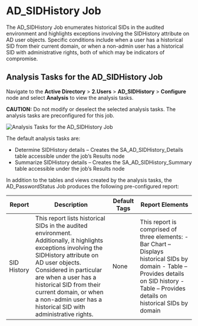 # AD_SIDHistory Job

The AD_SIDHistory Job enumerates historical SIDs in the audited environment and highlights
exceptions involving the SIDHistory attribute on AD user objects. Specific conditions include when a
user has a historical SID from their current domain, or when a non-admin user has a historical SID
with administrative rights, both of which may be indicators of compromise.

## Analysis Tasks for the AD_SIDHistory Job

Navigate to the **Active Directory** > **2.Users** > **AD_SIDHistory** > **Configure** node and
select **Analysis** to view the analysis tasks.

**CAUTION:** Do not modify or deselect the selected analysis tasks. The analysis tasks are
preconfigured for this job.

![Analysis Tasks for the AD_SIDHistory Job](/img/product_docs/accessanalyzer/solutions/activedirectory/users/sidhistoryanalysis.webp)

The default analysis tasks are:

- Determine SIDHistory details – Creates the SA_AD_SIDHistory_Details table accessible under the
  job’s Results node
- Summarize SIDHistory details – Creates the SA_AD_SIDHistory_Summary table accessible under the
  job’s Results node

In addition to the tables and views created by the analysis tasks, the AD_PasswordStatus Job
produces the following pre-configured report:

| Report      | Description                                                                                                                                                                                                                                                                                                                    | Default Tags | Report Elements                                                                                                                                                                                |
| ----------- | ------------------------------------------------------------------------------------------------------------------------------------------------------------------------------------------------------------------------------------------------------------------------------------------------------------------------------ | ------------ | ---------------------------------------------------------------------------------------------------------------------------------------------------------------------------------------------- |
| SID History | This report lists historical SIDs in the audited environment. Additionally, it highlights exceptions involving the SIDHistory attribute on AD user objects. Considered in particular are when a user has a historical SID from their current domain, or when a non-admin user has a historical SID with administrative rights. | None         | This report is comprised of three elements: - Bar Chart – Displays historical SIDs by domain - Table – Provides details on SID history - Table – Provides details on historical SIDs by domain |
